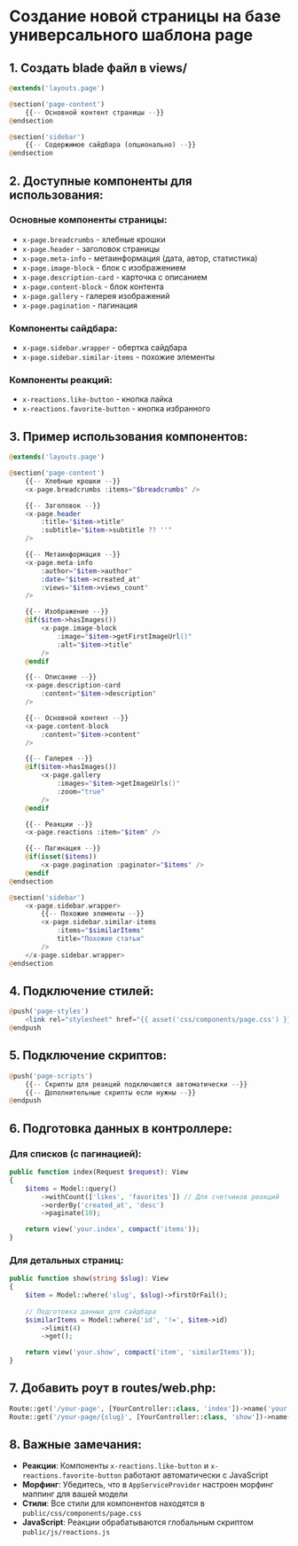 # Создание новой страницы на базе универсального шаблона page

## 1. Создать blade файл в views/
```php
@extends('layouts.page')

@section('page-content')
    {{-- Основной контент страницы --}}
@endsection

@section('sidebar')
    {{-- Содержимое сайдбара (опционально) --}}
@endsection
```

## 2. Доступные компоненты для использования:

### Основные компоненты страницы:
- `x-page.breadcrumbs` - хлебные крошки
- `x-page.header` - заголовок страницы
- `x-page.meta-info` - метаинформация (дата, автор, статистика)
- `x-page.image-block` - блок с изображением
- `x-page.description-card` - карточка с описанием
- `x-page.content-block` - блок контента
- `x-page.gallery` - галерея изображений
- `x-page.pagination` - пагинация

### Компоненты сайдбара:
- `x-page.sidebar.wrapper` - обертка сайдбара
- `x-page.sidebar.similar-items` - похожие элементы

### Компоненты реакций:
- `x-reactions.like-button` - кнопка лайка
- `x-reactions.favorite-button` - кнопка избранного

## 3. Пример использования компонентов:

```php
@extends('layouts.page')

@section('page-content')
    {{-- Хлебные крошки --}}
    <x-page.breadcrumbs :items="$breadcrumbs" />

    {{-- Заголовок --}}
    <x-page.header 
        :title="$item->title" 
        :subtitle="$item->subtitle ?? ''" 
    />

    {{-- Метаинформация --}}
    <x-page.meta-info 
        :author="$item->author" 
        :date="$item->created_at" 
        :views="$item->views_count" 
    />

    {{-- Изображение --}}
    @if($item->hasImages())
        <x-page.image-block 
            :image="$item->getFirstImageUrl()" 
            :alt="$item->title" 
        />
    @endif

    {{-- Описание --}}
    <x-page.description-card 
        :content="$item->description" 
    />

    {{-- Основной контент --}}
    <x-page.content-block 
        :content="$item->content" 
    />

    {{-- Галерея --}}
    @if($item->hasImages())
        <x-page.gallery 
            :images="$item->getImageUrls()" 
            :zoom="true" 
        />
    @endif

    {{-- Реакции --}}
    <x-page.reactions :item="$item" />

    {{-- Пагинация --}}
    @if(isset($items))
        <x-page.pagination :paginator="$items" />
    @endif
@endsection

@section('sidebar')
    <x-page.sidebar.wrapper>
        {{-- Похожие элементы --}}
        <x-page.sidebar.similar-items 
            :items="$similarItems" 
            title="Похожие статьи" 
        />
    </x-page.sidebar.wrapper>
@endsection
```

## 4. Подключение стилей:
```php
@push('page-styles')
    <link rel="stylesheet" href="{{ asset('css/components/page.css') }}">
@endpush
```

## 5. Подключение скриптов:
```php
@push('page-scripts')
    {{-- Скрипты для реакций подключаются автоматически --}}
    {{-- Дополнительные скрипты если нужны --}}
@endpush
```

## 6. Подготовка данных в контроллере:

### Для списков (с пагинацией):
```php
public function index(Request $request): View
{
    $items = Model::query()
        ->withCount(['likes', 'favorites']) // Для счетчиков реакций
        ->orderBy('created_at', 'desc')
        ->paginate(10);

    return view('your.index', compact('items'));
}
```

### Для детальных страниц:
```php
public function show(string $slug): View
{
    $item = Model::where('slug', $slug)->firstOrFail();
    
    // Подготовка данных для сайдбара
    $similarItems = Model::where('id', '!=', $item->id)
        ->limit(4)
        ->get();

    return view('your.show', compact('item', 'similarItems'));
}
```

## 7. Добавить роут в routes/web.php:
```php
Route::get('/your-page', [YourController::class, 'index'])->name('your.index');
Route::get('/your-page/{slug}', [YourController::class, 'show'])->name('your.show');
```

## 8. Важные замечания:

- **Реакции**: Компоненты `x-reactions.like-button` и `x-reactions.favorite-button` работают автоматически с JavaScript
- **Морфинг**: Убедитесь, что в `AppServiceProvider` настроен морфинг маппинг для вашей модели
- **Стили**: Все стили для компонентов находятся в `public/css/components/page.css`
- **JavaScript**: Реакции обрабатываются глобальным скриптом `public/js/reactions.js`
